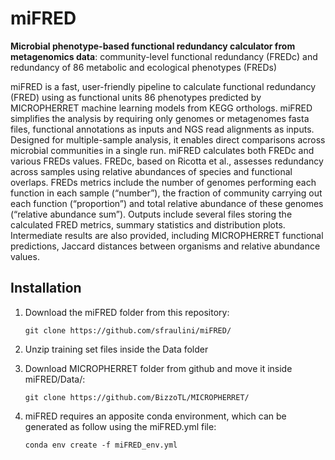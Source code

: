 # miFRED
**Microbial phenotype-based functional redundancy calculator from metagenomics data**: community-level functional redundancy (FREDc) and redundancy of 86 metabolic and ecological phenotypes (FREDs)

miFRED is a fast, user-friendly pipeline to calculate functional redundancy (FRED) using as functional units 86 phenotypes predicted by MICROPHERRET machine learning models from KEGG orthologs. miFRED simplifies the analysis by requiring only genomes or metagenomes fasta files, functional annotations as inputs and NGS read alignments as inputs. Designed for multiple-sample analysis, it enables direct comparisons across microbial communities in a single run. 
miFRED calculates both FREDc and various FREDs values. FREDc, based on Ricotta et al.,  assesses redundancy across samples using relative abundances of species and functional overlaps. FREDs metrics include the number of genomes performing each function in each sample (“number”), the fraction of community carrying out each function (“proportion”) and total relative abundance of these genomes (“relative abundance sum”). 
Outputs include several files storing the calculated FRED metrics, summary statistics and distribution plots. Intermediate results are also provided, including MICROPHERRET functional predictions, Jaccard distances between organisms and relative abundance values.


## **Installation**
1. Download the miFRED folder from this repository:
   
     ```git clone https://github.com/sfraulini/miFRED/```
   
2. Unzip training set files inside the Data folder
   
3. Download MICROPHERRET folder from github and move it inside miFRED/Data/:
   
     ```git clone https://github.com/BizzoTL/MICROPHERRET/```
  
4. miFRED requires an apposite conda environment, which can be generated as follow using the miFRED.yml file:

     ```conda env create -f miFRED_env.yml```


